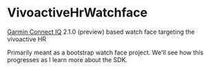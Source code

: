 # VivoactiveHrWatchface
[Garmin Connect IQ](http://developer.garmin.com/connect-iq/overview) 2.1.0 (preview) based watch face targeting the vívoactive HR

Primarily meant as a bootstrap watch face project. We'll see how this progresses as I learn more about the SDK.
